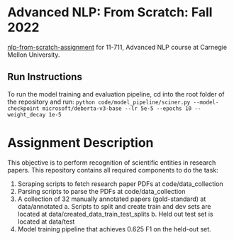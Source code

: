 # Advanced NLP: From Scratch: Fall 2022
[nlp-from-scratch-assignment](https://github.com/neubig/nlp-from-scratch-assignment-2022/) for 11-711, Advanced NLP course at Carnegie Mellon University.

## Run Instructions
To run the model training and evaluation pipeline, cd into the root folder of the repository and run:
`python code/model_pipeline/sciner.py --model-checkpoint microsoft/deberta-v3-base --lr 5e-5 --epochs 10 --weight_decay 1e-5`

# Assignment Description
This objective is to perform recognition of scientific entities in research papers. 
This repository contains all required components to do the task: 
1. Scraping scripts to fetch research paper PDFs at code/data_collection
2. Parsing scripts to parse the PDFs at code/data_collection
3. A collection of 32 manually annotated papers (gold-standard) at data/annotated
    a. Scripts to split and create train and dev sets are located at data/created_data_train_test_splits
    b. Held out test set is located at data/test
4. Model training pipeline that achieves 0.625 F1 on the held-out set.



